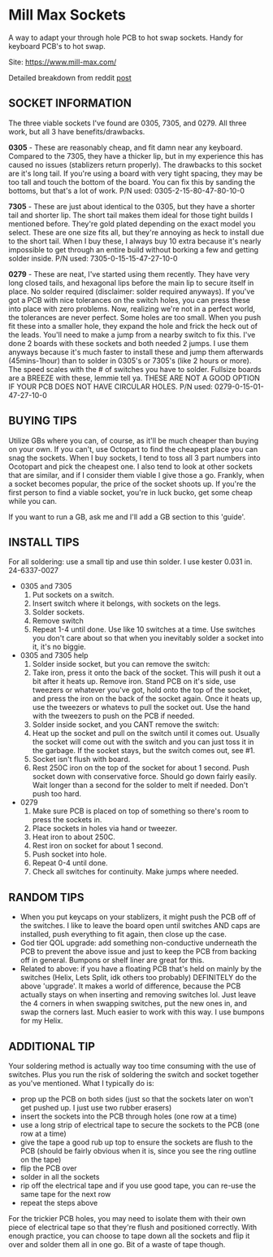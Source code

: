 # Mill Max Sockets

A way to adapt your through hole PCB to hot swap sockets. Handy for keyboard PCB's to hot swap.

Site: https://www.mill-max.com/

Detailed breakdown from reddit [post](https://www.reddit.com/r/MechanicalKeyboards/comments/cbykxw/millmax_socket_guide_pxlnght/)

## SOCKET INFORMATION

The three viable sockets I've found are 0305, 7305, and 0279. All three work, but all 3 have benefits/drawbacks.

**0305** - These are reasonably cheap, and fit damn near any keyboard. Compared to the 7305, they have a thicker lip, but in my experience this has caused no issues (stablizers return properly). The drawbacks to this socket are it's long tail. If you're using a board with very tight spacing, they may be too tall and touch the bottom of the board. You can fix this by sanding the bottoms, but that's a lot of work. P/N used: 0305-2-15-80-47-80-10-0

**7305** - These are just about identical to the 0305, but they have a shorter tail and shorter lip. The short tail makes them ideal for those tight builds I mentioned before. They're gold plated depending on the exact model you select. These are one size fits all, but they're annoying as heck to install due to the short tail. When I buy these, I always buy 10 extra because it's nearly impossible to get through an entire build without borking a few and getting solder inside. P/N used: 7305-0-15-15-47-27-10-0

**0279** - These are neat, I've started using them recently. They have very long closed tails, and hexagonal lips before the main lip to secure itself in place. No solder required (disclaimer: solder required anyways). If you've got a PCB with nice tolerances on the switch holes, you can press these into place with zero problems. Now, realizing we're not in a perfect world, the tolerances are never perfect. Some holes are too small. When you push fit these into a smaller hole, they expand the hole and frick the heck out of the leads. You'll need to make a jump from a nearby switch to fix this. I've done 2 boards with these sockets and both needed 2 jumps. I use them anyways because it's much faster to install these and jump them afterwards (45mins-1hour) than to solder in 0305's or 7305's (like 2 hours or more). The speed scales with the # of switches you have to solder. Fullsize boards are a BREEZE with these, lemmie tell ya. THESE ARE NOT A GOOD OPTION IF YOUR PCB DOES NOT HAVE CIRCULAR HOLES. P/N used: 0279-0-15-01-47-27-10-0

## BUYING TIPS

Utilize GBs where you can, of course, as it'll be much cheaper than buying on your own. If you can't, use Octopart to find the cheapest place you can snag the sockets. When I buy sockets, I tend to toss all 3 part numbers into Ocotopart and pick the cheapest one. I also tend to look at other sockets that are similar, and if I consider them viable I give those a go. Frankly, when a socket becomes popular, the price of the socket shoots up. If you're the first person to find a viable socket, you're in luck bucko, get some cheap while you can.

If you want to run a GB, ask me and I'll add a GB section to this 'guide'.

## INSTALL TIPS

For all soldering: use a small tip and use thin solder. I use kester 0.031 in. 24-6337-0027

- 0305 and 7305
  1. Put sockets on a switch.
  1. Insert switch where it belongs, with sockets on the legs.
  1. Solder sockets.
  1. Remove switch
  1. Repeat 1-4 until done. Use like 10 switches at a time. Use switches you don't care about so that when you inevitably solder a socket into it, it's no biggie.
- 0305 and 7305 help
  1. Solder inside socket, but you can remove the switch:
  1. Take iron, press it onto the back of the socket. This will push it out a bit after it heats up. Remove iron. Stand PCB on it's side, use tweezers or whatever you've got, hold onto the top of the socket, and press the iron on the back of the socket again. Once it heats up, use the tweezers or whatevs to pull the socket out. Use the hand with the tweezers to push on the PCB if needed.
  1. Solder inside socket, and you CANT remove the switch:
  1. Heat up the socket and pull on the switch until it comes out. Usually the socket will come out with the switch and you can just toss it in the garbage. If the socket stays, but the switch comes out, see #1.
  1. Socket isn't flush with board.
  1. Rest 250C iron on the top of the socket for about 1 second. Push socket down with conservative force. Should go down fairly easily. Wait longer than a second for the solder to melt if needed. Don't push too hard.
- 0279
  1. Make sure PCB is placed on top of something so there's room to press the sockets in.
  1. Place sockets in holes via hand or tweezer.
  1. Heat iron to about 250C.
  1. Rest iron on socket for about 1 second.
  1. Push socket into hole.
  1. Repeat 0-4 until done.
  1. Check all switches for continuity. Make jumps where needed.

## RANDOM TIPS

- When you put keycaps on your stablizers, it might push the PCB off of the switches. I like to leave the board open until switches AND caps are installed, push everything to fit again, then close up the case.
- God tier QOL upgrade: add something non-conductive underneath the PCB to prevent the above issue and just to keep the PCB from backing off in general. Bumpons or shelf liner are great for this.
- Related to above: if you have a floating PCB that's held on mainly by the switches (Helix, Lets Split, idk others too probably) DEFINITELY do the above 'upgrade'. It makes a world of difference, because the PCB actually stays on when inserting and removing switches lol. Just leave the 4 corners in when swapping switches, put the new ones in, and swap the corners last. Much easier to work with this way. I use bumpons for my Helix.

## ADDITIONAL TIP

Your soldering method is actually way too time consuming with the use of switches. Plus you run the risk of soldering the switch and socket together as you've mentioned. What I typically do is:

- prop up the PCB on both sides (just so that the sockets later on won't get pushed up. I just use two rubber erasers)
- insert the sockets into the PCB through holes (one row at a time)
- use a long strip of electrical tape to secure the sockets to the PCB (one row at a time)
- give the tape a good rub up top to ensure the sockets are flush to the PCB (should be fairly obvious when it is, since you see the ring outline on the tape)
- flip the PCB over
- solder in all the sockets
- rip off the electrical tape and if you use good tape, you can re-use the same tape for the next row
- repeat the steps above

For the trickier PCB holes, you may need to isolate them with their own piece of electrical tape so that they're flush and positioned correctly. With enough practice, you can choose to tape down all the sockets and flip it over and solder them all in one go. Bit of a waste of tape though.